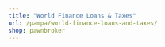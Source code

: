 ```yaml
---
title: "World Finance Loans & Taxes"
url: /pampa/world-finance-loans-and-taxes/
shop: pawnbroker
---
```

